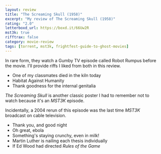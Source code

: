 ```yaml
---
layout: review
title: "The Screaming Skull (1958)"
excerpt: "My review of The Screaming Skull (1958)"
rating: "2.0"
letterboxd_url: https://boxd.it/66Uw2R
mst3k: true
rifftrax: false
category: movie-review
tags: [torrent, mst3k, frightfest-guide-to-ghost-movies]
---
```


In rare form, they watch a Gumby TV episode called Robot Rumpus before the movie. I'll provide riffs I liked from both in this review.

- One of my classmates died in the kiln today
- Habitat Against Humanity
- Thank goodness for the internal genitalia

<i>The Screaming Skull </i>is another classic poster I had to remember not to watch because it's an <i>MST3K</i> episode.

Incidentally, a 2004 rerun of this episode was the last time <i>MST3K</i> broadcast on cable television.

- Thank you, and good night
- Oh great, ebola
- Something's staying crunchy, even in milk!
- Martin Luther is nailing each thesis individually
- If Ed Wood had directed <i>Rules of the Game</i>
